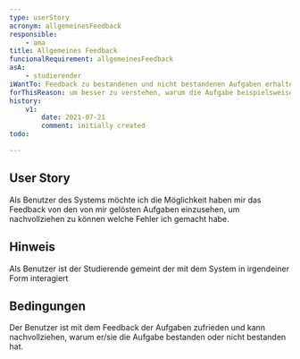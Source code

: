 ```yaml
---
type: userStory
acronym: allgemeinesFeedback
responsible:
    - ama
title: Allgemeines Feedback
funcionalRequirement: allgemeinesFeedback
asA: 
    - studierender
iWantTo: Feedback zu bestandenen und nicht bestandenen Aufgaben erhalten
forThisReason: um besser zu verstehen, warum die Aufgabe beispielsweise nicht bestanden wurde
history:
    v1:
        date: 2021-07-21
        comment: initially created
todo:

---
```


## User Story
Als Benutzer des Systems möchte ich die Möglichkeit haben mir das Feedback von den von mir gelösten Aufgaben einzusehen, um nachvollziehen zu können welche Fehler ich gemacht habe.

## Hinweis
Als Benutzer ist der Studierende gemeint der mit dem System in irgendeiner Form interagiert 

## Bedingungen
Der Benutzer ist mit dem Feedback der Aufgaben zufrieden und kann nachvollziehen, warum er/sie die Aufgabe bestanden oder nicht bestanden hat.